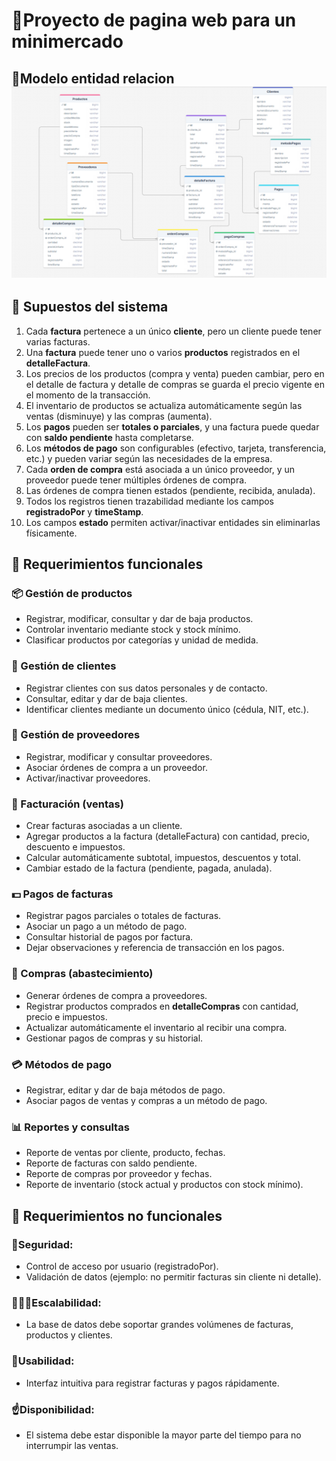 # 🔹Proyecto de pagina web para un minimercado

## 🔹Modelo entidad relacion ![alt text](image.png)

## 🔹 Supuestos del sistema

1. Cada **factura** pertenece a un único **cliente**, pero un cliente puede tener varias facturas.
2. Una **factura** puede tener uno o varios **productos** registrados en el **detalleFactura**.
3. Los precios de los productos (compra y venta) pueden cambiar, pero en el detalle de factura y detalle de compras se guarda el precio vigente en el momento de la transacción.
4. El inventario de productos se actualiza automáticamente según las ventas (disminuye) y las compras (aumenta).
5. Los **pagos** pueden ser **totales o parciales**, y una factura puede quedar con **saldo pendiente** hasta completarse.
6. Los **métodos de pago** son configurables (efectivo, tarjeta, transferencia, etc.) y pueden variar según las necesidades de la empresa.
7. Cada **orden de compra** está asociada a un único proveedor, y un proveedor puede tener múltiples órdenes de compra.
8. Las órdenes de compra tienen estados (pendiente, recibida, anulada).
9. Todos los registros tienen trazabilidad mediante los campos **registradoPor** y **timeStamp**.
10. Los campos **estado** permiten activar/inactivar entidades sin eliminarlas físicamente.

## 🔹 Requerimientos funcionales

### 📦 Gestión de productos

-   Registrar, modificar, consultar y dar de baja productos.
-   Controlar inventario mediante stock y stock mínimo.
-   Clasificar productos por categorías y unidad de medida.

### 👤 Gestión de clientes

-   Registrar clientes con sus datos personales y de contacto.
-   Consultar, editar y dar de baja clientes.
-   Identificar clientes mediante un documento único (cédula, NIT, etc.).

### 🚚 Gestión de proveedores

-   Registrar, modificar y consultar proveedores.
-   Asociar órdenes de compra a un proveedor.
-   Activar/inactivar proveedores.

### 🧾 Facturación (ventas)

-   Crear facturas asociadas a un cliente.
-   Agregar productos a la factura (detalleFactura) con cantidad, precio, descuento e impuestos.
-   Calcular automáticamente subtotal, impuestos, descuentos y total.
-   Cambiar estado de la factura (pendiente, pagada, anulada).

### 💵 Pagos de facturas

-   Registrar pagos parciales o totales de facturas.
-   Asociar un pago a un método de pago.
-   Consultar historial de pagos por factura.
-   Dejar observaciones y referencia de transacción en los pagos.

### 📑 Compras (abastecimiento)

-   Generar órdenes de compra a proveedores.
-   Registrar productos comprados en **detalleCompras** con cantidad, precio e impuestos.
-   Actualizar automáticamente el inventario al recibir una compra.
-   Gestionar pagos de compras y su historial.

### 💳 Métodos de pago

-   Registrar, editar y dar de baja métodos de pago.
-   Asociar pagos de ventas y compras a un método de pago.

### 📊 Reportes y consultas

-   Reporte de ventas por cliente, producto, fechas.
-   Reporte de facturas con saldo pendiente.
-   Reporte de compras por proveedor y fechas.
-   Reporte de inventario (stock actual y productos con stock mínimo).

## 🔹 Requerimientos no funcionales

### 🦺Seguridad:

-   Control de acceso por usuario (registradoPor).
-   Validación de datos (ejemplo: no permitir facturas sin cliente ni detalle).

### 🧗🏾‍♂️Escalabilidad:

-   La base de datos debe soportar grandes volúmenes de facturas, productos y clientes.

### 🚮Usabilidad:

-   Interfaz intuitiva para registrar facturas y pagos rápidamente.

### ☝️Disponibilidad:

-   El sistema debe estar disponible la mayor parte del tiempo para no interrumpir las ventas.
